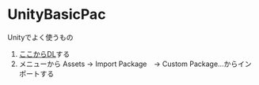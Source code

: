 # UnityBasicPac  
Unityでよく使うもの

1. [ここからDL](https://github.com/kkkkoyo/kkkkoyo_UnityBasicPackage/raw/master/kkkkoyo_UnityBasicPackage.unitypackage)する  
1. メニューから Assets -> Import Package　-> Custom Package...からインポートする
